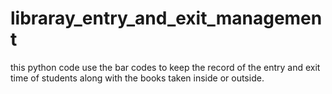 # libraray_entry_and_exit_management
this python code use the bar codes to keep the record of the entry and exit time of students along with the books taken inside or outside. 

